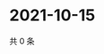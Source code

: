 # 2021-10-15

共 0 条

<!-- BEGIN WEIBO -->
<!-- 最后更新时间 Fri Oct 15 2021 04:14:13 GMT+0800 (China Standard Time) -->

<!-- END WEIBO -->
